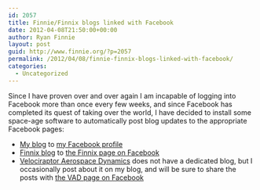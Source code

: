 ```yaml
---
id: 2057
title: Finnie/Finnix blogs linked with Facebook
date: 2012-04-08T21:50:00+00:00
author: Ryan Finnie
layout: post
guid: http://www.finnie.org/?p=2057
permalink: /2012/04/08/finnie-finnix-blogs-linked-with-facebook/
categories:
  - Uncategorized
---
```

Since I have proven over and over again I am incapable of logging into Facebook more than once every few weeks, and since Facebook has completed its quest of taking over the world, I have decided to install some space-age software to automatically post blog updates to the appropriate Facebook pages:

  * [My blog](http://www.finnie.org/) to [my Facebook profile](http://www.facebook.com/rfinnie)
  * [Finnix blog](http://blog.finnix.org/) to [the Finnix page on Facebook](http://www.facebook.com/FinnixCD)
  * [Velociraptor Aerospace Dynamics](http://www.velociraptors.info/vad) does not have a dedicated blog, but I occasionally post about it on my blog, and will be sure to share the posts with [the VAD page on Facebook](http://www.facebook.com/VADSolutions)